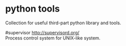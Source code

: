 python tools
==========================
Collection for useful third-part python library and tools.

#supervisor
http://supervisord.org/  
Process control system for UNIX-like system.


